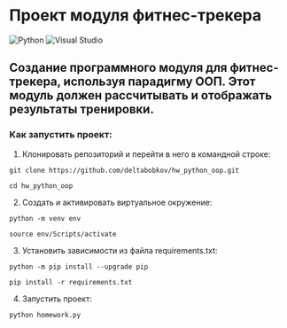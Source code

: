 # Проект модуля фитнес-трекера

![Python](https://img.shields.io/badge/Python-313131?style=flat&logo=Python&logoColor=white&labelColor=306998)
![Visual Studio](https://img.shields.io/badge/VS%20Code-313131?style=flat&logo=visualstudiocode&logoColor=ffffff&labelColor=0098FF)

##  Создание программного модуля для фитнес-трекера, используя парадигму ООП. Этот модуль должен рассчитывать и отображать результаты тренировки.

### Как запустить проект:

1. Клонировать репозиторий и перейти в него в командной строке:

```
git clone https://github.com/deltabobkov/hw_python_oop.git

cd hw_python_oop
```

2. Cоздать и активировать виртуальное окружение:

```
python -m venv env

source env/Scripts/activate
```

3. Установить зависимости из файла requirements.txt:

```
python -m pip install --upgrade pip

pip install -r requirements.txt
```

4. Запустить проект:

```
python homework.py
```
